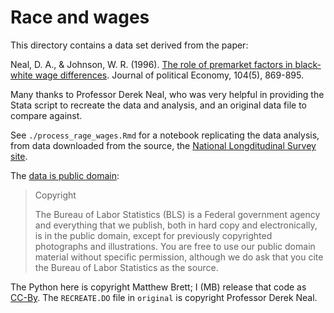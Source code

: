 # Race and wages

This directory contains a data set derived from the paper:

Neal, D. A., & Johnson, W. R. (1996). [The role of premarket factors in
black-white wage
differences](https://www.ssc.wisc.edu/~gwallace/Papers/Neal%20and%20Johnson%20%281996%29.pdf).
Journal of political Economy, 104(5), 869-895.

Many thanks to Professor Derek Neal, who was very helpful in providing the Stata script to recreate the data and analysis, and an original data file to compare against.

See `./process_rage_wages.Rmd` for a notebook replicating the data analysis,
from data downloaded from the source, the [National Longditudinal Survey
site](https://www.nlsinfo.org/content/access-data-investigator).

The [data is public domain](https://www.bls.gov/bls/linksite.htm):

> Copyright
>
> The Bureau of Labor Statistics (BLS) is a Federal government agency and everything that we publish, both in hard copy and electronically, is in the public domain, except for previously copyrighted photographs and illustrations. You are free to use our public domain material without specific permission, although we do ask that you cite the Bureau of Labor Statistics as the source.

The Python here is copyright Matthew Brett; I (MB) release that code as
[CC-By](https://creativecommons.org/licenses/by/4.0).  The `RECREATE.DO` file in `original` is copyright Professor Derek Neal.
